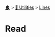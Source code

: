 <!--startTocHeader-->
[🏠](../../README.md) > [🔧 Utilities](../README.md) > [Lines](README.md)
# Read
<!--endTocHeader--

TODO: Write about `Read`

!--startTocSubTopic-->
<!--endTocSubTopic-->